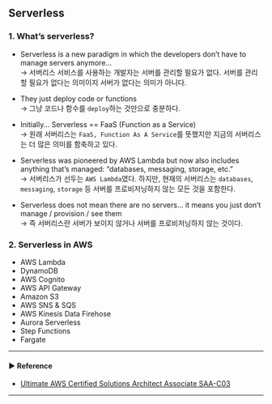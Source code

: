 ## Serverless
### 1. What’s serverless?
- Serverless is a new paradigm in which the developers don’t have to manage servers anymore…  
→ 서버리스 서비스를 사용하는 개발자는 서버를 관리할 필요가 없다. 서버를 관리할 필요가 없다는 의미이지 서버가 없다는 의미가 아니다.

- They just deploy code or functions  
→ 그냥 코드나 함수를 `deploy`하는 것만으로 충분하다.

- Initially... Serverless == FaaS (Function as a Service)  
→ 원래 서버리스는 `FaaS, Function As A Service`를 뜻했지만 지금의 서버리스는 더 많은 의미를 함축하고 있다.

- Serverless was pioneered by AWS Lambda but now also includes anything that’s managed: “databases, messaging, storage, etc.”  
→ 서버리스가 선두는 `AWS Lambda`였다. 하지만, 현재의 서버리스는 `databases`, `messaging`, `storage` 등 서버를 프로비저닝하지 않는 모든 것을 포함한다.

- Serverless does not mean there are no servers… it means you just don’t manage / provision / see them  
→ 즉 서버리스란 서버가 보이지 않거나 서버를 프로비저닝하지 않는 것이다.

### 2. Serverless in AWS
- AWS Lambda
- DynamoDB
- AWS Cognito
- AWS API Gateway
- Amazon S3
- AWS SNS & SQS
- AWS Kinesis Data Firehose
- Aurora Serverless
- Step Functions
- Fargate

---
#### ▶ Reference
- [Ultimate AWS Certified Solutions Architect Associate SAA-C03](https://www.udemy.com/course/aws-certified-solutions-architect-associate-saa-c03/)
---